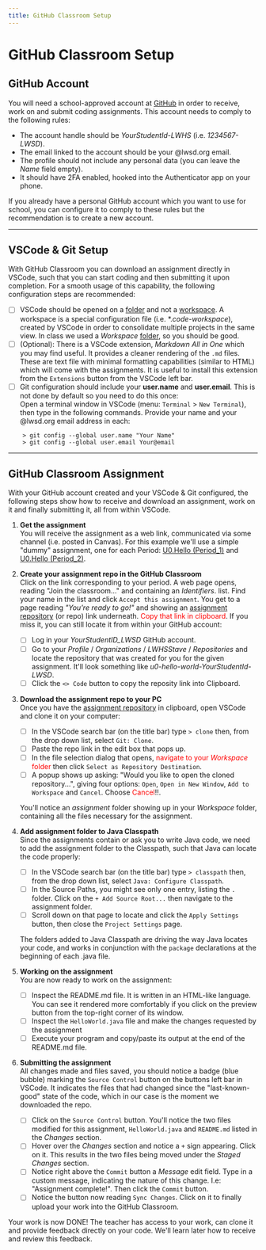```yaml
---
title: GitHub Classroom Setup
---
```

# GitHub Classroom Setup

## GitHub Account
You will need a school-approved account at <a href="https://github.com/" target="_blank" rel="noopener">GitHub</a> in order to receive, work on and submit coding assignments. This account needs to comply to the following rules:
- The account handle should be *YourStudentId-LWHS* (i.e. *1234567-LWSD*).
- The email linked to the account should be your @lwsd.org email.
- The profile should not include any personal data (you can leave the *Name* field empty).
- It should have 2FA enabled, hooked into the Authenticator app on your phone.

If you already have a personal GitHub account which you want to use for school, you can configure it to comply to these rules but the recommendation is to create a new account.

---
## VSCode & Git Setup
With GitHub Classroom you can download an assignment directly in VSCode, such that you can start coding and then submitting it upon completion. For a smooth usage of this capability, the following configuration steps are recommended: 
- [ ] VSCode should be opened on a <u>folder</u> and not a <u>workspace</u>. A workspace is a special configuration file (i.e. *.*code-workspace*), created by VSCode in order to consolidate multiple projects in the same view. In class we used a *Workspace* <u>folder</u>, so you should be good.
- [ ] (Optional): There is a VSCode extension, *Markdown All in One* which you may find useful. It provides a cleaner rendering of the `.md` files. These are text file with minimal formatting capabilities (similar to HTML) which will come with the assignments. It is useful to install this extension from the `Extensions` button from the VSCode left bar.
- [ ] Git configuration should include your **user.name** and **user.email**. This is not done by default so you need to do this once:<br> Open a terminal window in VSCode (menu: `Terminal` > `New Terminal`), then type in the following commands. Provide your name and your @lwsd.org email address in each:
```
    > git config --global user.name "Your Name"
    > git config --global user.email Your@email
```
---
## GitHub Classroom Assignment
With your GitHub account created and your VSCode & Git configured, the following steps show how to receive and download an assignment, work on it and finally submitting it, all from within VSCode.
   
1) <b>Get the assignment</b><br>You will receive the assignment as a web link, communicated via some channel (i.e. posted in Canvas). For this example we'll use a simple "dummy" assignment, one for each Period: <a href="https://classroom.github.com/a/rdbLaS3r" target="_blank" rel="noopener">U0.Hello (Period_1)</a> and <a href="https://classroom.github.com/a/MC8hoQwh" target="_blank" rel="noopener">U0.Hello (Period_2)</a>.

2) <b>Create your assignment repo in the GitHub Classroom</b><br>Click on the link corresponding to your period. A web page opens, reading "Join the classroom..." and containing an *Identifiers*. list. Find your name in the list and click `Accept this assignment`. You get to a page reading *"You're ready to go!"* and showing an <u>assignment repository</u> (or repo) link underneath. <span style="color: red;">Copy that link in clipboard</span>. If you miss it, you can still locate it from within your GitHub account:
	- [ ] Log in your *YourStudentID_LWSD* GitHub account.
	- [ ] Go to your *Profile* / *Organizations* / *LWHSStave* / *Repositories* and locate the repository that was created for you for the given assignment. It'll look something like *u0-hello-world-YourStudentId-LWSD*.
	- [ ] Click the `<> Code` button to copy the reposity link into Clipboard.

3) <b>Download the assignment repo to your PC</b><br>Once you have the <u>assignment repository</u> in clipboard, open VSCode and clone it on your computer:
	- [ ] In the VSCode search bar (on the title bar) type `> clone` then, from the drop down list, select `Git: Clone`.
	- [ ] Paste the repo link in the edit box that pops up.
	- [ ] In the file selection dialog that opens, <span style="color: red">navigate to your *Workspace* folder</span> then click `Select as Repository Destination`.
	- [ ] A popup shows up asking: "Would you like to open the cloned repository...", giving four options: `Open`, `Open in New Window`, `Add to Workspace` and `Cancel`. Choose <span style="color: red">Cancel</span>!!.  

    You'll notice an *assignment* folder showing up in your *Workspace* folder, containing all the files necessary for the assignment. 

4) <b>Add assignment folder to Java Classpath</b><br>Since the assignments contain or ask you to write Java code, we need to add the assignment folder to the Classpath, such that Java can locate the code properly:
    - [ ] In the VSCode search bar (on the title bar) type `> classpath` then, from the drop down list, select `Java: Configure Classpath`.
    - [ ] In the Source Paths, you might see only one entry, listing the `.` folder. Click on the `+ Add Source Root...` then navigate to the assignment folder.
    - [ ] Scroll down on that page to locate and click the `Apply Settings` button, then close the `Project Settings` page.
  
    The folders added to Java Classpath are driving the way Java locates your code, and works in conjunction with the `package` declarations at the beginning of each .java file.

5) <b>Working on the assignment</b><br>You are now ready to work on the assignment:
    - [ ] Inspect the README.md file. It is written in an HTML-like language. You can see it rendered more comfortably if you click on the preview button from the top-right corner of its window.
    - [ ] Inspect the `HelloWorld.java` file and make the changes requested by the assignment
    - [ ] Execute your program and copy/paste its output at the end of the README.md file.

6) <b>Submitting the assignment</b><br>All changes made and files saved, you should notice a badge (blue bubble) marking the `Source Control` button on the buttons left bar in VSCode. It indicates the files that had changed since the "last-known-good" state of the code, which in our case is the moment we downloaded the repo.
    - [ ] Click on the `Source Control` button. You'll notice the two files modified for this assignment, `HelloWorld.java` and `README.md` listed in the *Changes* section.
    - [ ] Hover over the *Changes* section and notice a `+` sign appearing. Click on it. This results in the two files being moved under the *Staged Changes* section.
    - [ ] Notice right above the `Commit` button a *Message* edit field. Type in a custom message, indicating the nature of this change. I.e: "Assignment complete!". Then click the `Commit` button.
    - [ ] Notice the button now reading `Sync Changes`. Click on it to finally upload your work into the GitHub Classroom.

Your work is now DONE! The teacher has access to your work, can clone it and provide feedback directly on your code. We'll learn later how to receive and review this feedback.
